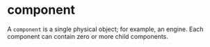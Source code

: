 
# component

A `component` is a single physical object; for example, an
engine. Each component can contain zero or more child components.

